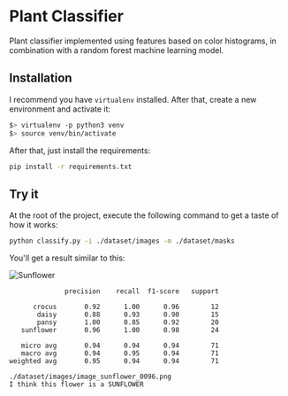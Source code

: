 # Plant Classifier

Plant classifier implemented using features based on color histograms, in combination with a random forest machine
learning model. 


## Installation

I recommend you have `virtualenv` installed. After that, create a new environment and activate it:

```bash
$> virtualenv -p python3 venv
$> source venv/bin/activate
```

After that, just install the requirements:

```bash
pip install -r requirements.txt
```

## Try it

At the root of the project, execute the following command to get a taste of how it works:

```bash
python classify.py -i ./dataset/images -m ./dataset/masks
```

You'll get a result similar to this:

![Sunflower](https://github.com/jesus-a-martinez-v/plant-classifier/blob/master/dataset/images/image_sunflower_0096.png)

```
              precision    recall  f1-score   support

      crocus       0.92      1.00      0.96        12
       daisy       0.88      0.93      0.90        15
       pansy       1.00      0.85      0.92        20
   sunflower       0.96      1.00      0.98        24

   micro avg       0.94      0.94      0.94        71
   macro avg       0.94      0.95      0.94        71
weighted avg       0.95      0.94      0.94        71

./dataset/images/image_sunflower_0096.png
I think this flower is a SUNFLOWER
```
